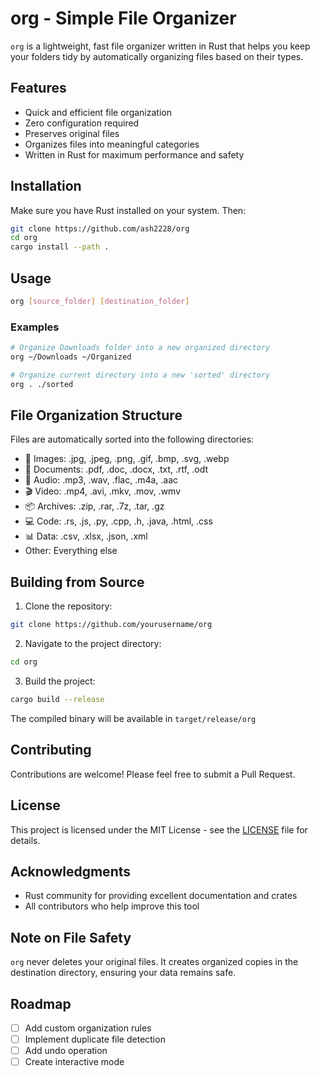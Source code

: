 # org - Simple File Organizer

`org` is a lightweight, fast file organizer written in Rust that helps you keep your folders tidy by automatically organizing files based on their types.

## Features

- Quick and efficient file organization
- Zero configuration required
- Preserves original files
- Organizes files into meaningful categories
- Written in Rust for maximum performance and safety

## Installation

Make sure you have Rust installed on your system. Then:

```bash
git clone https://github.com/ash2228/org
cd org
cargo install --path .
```

## Usage

```bash
org [source_folder] [destination_folder]
```

### Examples

```bash
# Organize Downloads folder into a new organized directory
org ~/Downloads ~/Organized

# Organize current directory into a new 'sorted' directory
org . ./sorted
```

## File Organization Structure

Files are automatically sorted into the following directories:

- 📸 Images: .jpg, .jpeg, .png, .gif, .bmp, .svg, .webp
- 📄 Documents: .pdf, .doc, .docx, .txt, .rtf, .odt
- 🎵 Audio: .mp3, .wav, .flac, .m4a, .aac
- 🎬 Video: .mp4, .avi, .mkv, .mov, .wmv
- 📦 Archives: .zip, .rar, .7z, .tar, .gz
- 💻 Code: .rs, .js, .py, .cpp, .h, .java, .html, .css
- 📊 Data: .csv, .xlsx, .json, .xml
- Other: Everything else

## Building from Source

1. Clone the repository:
```bash
git clone https://github.com/yourusername/org
```

2. Navigate to the project directory:
```bash
cd org
```

3. Build the project:
```bash
cargo build --release
```

The compiled binary will be available in `target/release/org`

## Contributing

Contributions are welcome! Please feel free to submit a Pull Request.

## License

This project is licensed under the MIT License - see the [LICENSE](LICENSE) file for details.

## Acknowledgments

- Rust community for providing excellent documentation and crates
- All contributors who help improve this tool

## Note on File Safety

`org` never deletes your original files. It creates organized copies in the destination directory, ensuring your data remains safe.

## Roadmap

- [ ] Add custom organization rules
- [ ] Implement duplicate file detection
- [ ] Add undo operation
- [ ] Create interactive mode